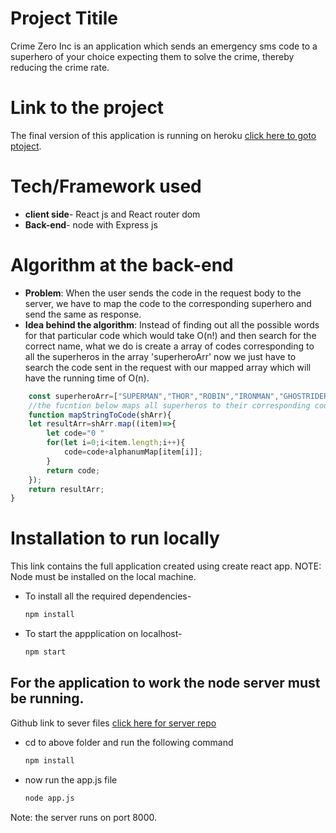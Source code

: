# Project Titile
Crime Zero Inc is an application which sends an emergency sms code to a superhero of your choice expecting them to solve the crime, thereby reducing the crime rate.

# Link to the project
The final version of this application is running on heroku [click here to goto ptoject](https://superhero-caller.herokuapp.com/).

# Tech/Framework used
* __client side__- React js and React router dom
* __Back-end__- node with Express js

# Algorithm at the back-end
* __Problem__: When the user sends the code in the request body to the server, we have to map the code to the corresponding superhero and send the same as response. 
* __Idea behind the algorithm__: Instead of finding out all the possible words for that particular code which would take O(n!) and then search for the correct name, what we do is create a array of codes corresponding to all the  superheros in the array 'superheroArr' now we just have to search the code sent in the request with our mapped array which will have the running time of O(n).
``` javascript
    const superheroArr=["SUPERMAN","THOR","ROBIN","IRONMAN","GHOSTRIDER","CAPTAINAMERICA"];
    //the fucntion below maps all superheros to their corresponding codes
    function mapStringToCode(shArr){
    let resultArr=shArr.map((item)=>{
        let code="0 "
        for(let i=0;i<item.length;i++){
            code=code+alphanumMap[item[i]];
        }
        return code;
    });
    return resultArr;
}
```
# Installation to run locally
This link contains the full application created using create react app.
NOTE: Node must be installed on the local machine.
* To install all the required dependencies-
  ```bash
  npm install
* To start the appplication on localhost-
    ```bash
    npm start
    ```
## For the application to work the node server must be running.
Github link to sever files [click here for server repo](https://github.com/rudresh-hm/Crime-zero-server)
* cd to above folder and run the following command
    ```bash
    npm install
    ```
* now run the app.js file
    ```bash 
    node app.js
    ```
Note: the server runs on port 8000.



